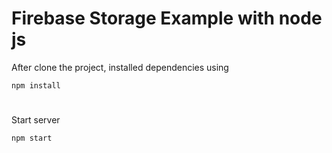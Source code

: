 # Firebase Storage Example with node js

After clone the project, installed dependencies using
```
npm install
```

#
Start server
```
npm start
```